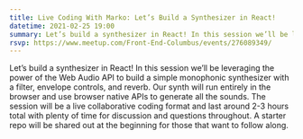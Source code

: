 ```yaml
---
title: Live Coding With Marko: Let’s Build a Synthesizer in React!
datetime: 2021-02-25 19:00
summary: Let’s build a synthesizer in React! In this session we’ll be leveraging the power of the Web Audio API to build a simple monophonic synthesizer with a filter, envelope controls, and reverb.
rsvp: https://www.meetup.com/Front-End-Columbus/events/276089349/
---
```

<page-paragraph>
Let’s build a synthesizer in React! In this session we’ll be leveraging the power of the Web Audio API to build a simple monophonic synthesizer with a filter, envelope controls, and reverb. Our synth will run entirely in the browser and use browser native APIs to generate all the sounds. The session will be a live collaborative coding format and last around 2-3 hours total with plenty of time for discussion and questions throughout. A starter repo will be shared out at the beginning for those that want to follow along.
</page-paragraph>
